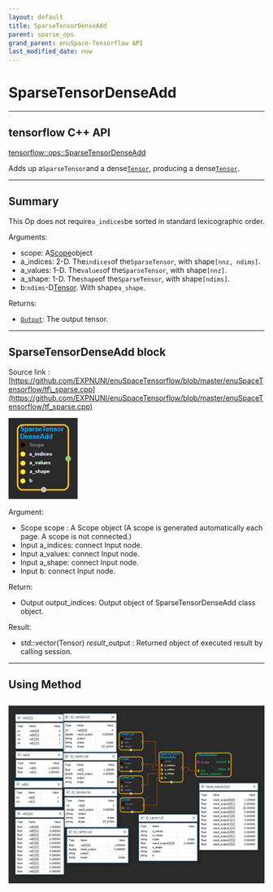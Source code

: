 ```yaml
--- 
layout: default 
title: SparseTensorDenseAdd 
parent: sparse_ops 
grand_parent: enuSpace-Tensorflow API 
last_modified_date: now 
--- 
```


# SparseTensorDenseAdd

---

## tensorflow C++ API

[tensorflow::ops::SparseTensorDenseAdd](https://www.tensorflow.org/api_docs/cc/class/tensorflow/ops/sparse-tensor-dense-add)

Adds up a`SparseTensor`and a dense[`Tensor`](https://www.tensorflow.org/api_docs/cc/class/tensorflow/tensor.html#classtensorflow_1_1_tensor), producing a dense[`Tensor`](https://www.tensorflow.org/api_docs/cc/class/tensorflow/tensor.html#classtensorflow_1_1_tensor).

---

## Summary

This Op does not require`a_indices`be sorted in standard lexicographic order.

Arguments:

* scope: A[Scope](https://www.tensorflow.org/api_docs/cc/class/tensorflow/scope.html#classtensorflow_1_1_scope)object
* a\_indices: 2-D. The`indices`of the`SparseTensor`, with shape`[nnz, ndims]`.
* a\_values: 1-D. The`values`of the`SparseTensor`, with shape`[nnz]`.
* a\_shape: 1-D. The`shape`of the`SparseTensor`, with shape`[ndims]`.
* b:`ndims`-D[Tensor](https://www.tensorflow.org/api_docs/cc/class/tensorflow/tensor.html#classtensorflow_1_1_tensor). With shape`a_shape`.

Returns:

* [`Output`](https://www.tensorflow.org/api_docs/cc/class/tensorflow/output.html#classtensorflow_1_1_output): The output tensor.

---

## SparseTensorDenseAdd block

Source link : [https://github.com/EXPNUNI/enuSpaceTensorflow/blob/master/enuSpaceTensorflow/tf\_sparse.cpp](https://github.com/EXPNUNI/enuSpaceTensorflow/blob/master/enuSpaceTensorflow/tf_sparse.cpp)

![](./assets/sparse_op/SparseTensorDenseAdd1.jpg)

Argument:

* Scope scope : A Scope object \(A scope is generated automatically each page. A scope is not connected.\)
* Input a\_indices: connect  Input node.
* Input a\_values: connect  Input node.
* Input a\_shape: connect  Input node.
* Input b: connect  Input node.

Return:

* Output output\_indices: Output object of SparseTensorDenseAdd class object.

Result:

* std::vector\(Tensor\) _result_\_output : Returned object of executed result by calling session.

---

## Using Method

## ![](./assets/sparse_op/SparseTensorDenseAdd2.jpg)



